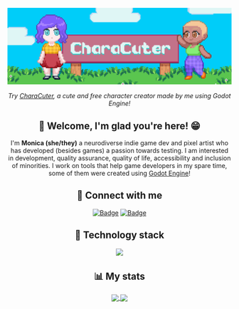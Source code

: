 [![MasterHead](CharaCuter.png "Two cute little girls around a sign that says Characuter")](https://github.com/SrtaZuzza)
<div align="center">
  <p>
    <i>Try <a href="https://tenacittea.itch.io/characuter">CharaCuter</a>, a cute and free character creator made by me using Godot Engine!</i>
  </p>    
  

  <h2>👋 Welcome, I'm glad you're here! 😁</h2>
  <p>
    I'm <b>Monica (she/they)</b> a neurodiverse indie game dev and pixel artist who has developed (besides games) a passion towards testing. I am interested in development, quality assurance, quality of life, accessibility and inclusion of minorities. I work on tools that help game developers in my spare time, some of them were created using <a href="https://github.com/godotengine">Godot Engine</a>!
  </p>  
  
  
  <h2>💬 Connect with me</h2>

  [![Badge](https://foj05lt87l2c.runkit.sh)](https://www.linkedin.com/in/monica-v-cardoso/)
  [![Badge](https://trkjvsaw6o22.runkit.sh)](https://api.whatsapp.com/send?phone=2130199584)  
  
  
  <h2>🤖 Technology stack</h2>
  <a href="https://skillicons.dev">
    <img src="https://skillicons.dev/icons?i=bootstrap,css,git,github,gherkin,godot,html,idea,java,js,md,maven,regex,ruby,selenium,vscode&perline=16"/>
  </a>  
    
  
  <h2>📊 My stats</h2>
<a href="https://github.com/anuraghazra/github-readme-stats">
  <img  height="137px" align="center" src="https://github-readme-stats.vercel.app/api/top-langs/?username=srtazuzza&layout=compact&theme=tokyonight&count_private=true&hide_title=true&hide_border=true&show_icons=true" />
</a>
<a href="https://github.com/anuraghazra/convoychat">
  <img  height="137px" align="center" src="https://github-readme-stats.vercel.app/api/?username=srtazuzza&hide=issues,contribs&layout=compact&theme=tokyonight&count_private=true&hide_title=true&hide_border=true&show_icons=true" />
</a>
</div>

<!--
**SrtaZuzza/SrtaZuzza** is a ✨ _special_ ✨ repository because its `README.md` (this file) appears on your GitHub profile.

Here are some ideas to get you started:

- 🔭 I’m currently working on ...
- 🌱 I’m currently learning ...
- 👯 I’m looking to collaborate on ...
- 🤔 I’m looking for help with ...
- 💬 Ask me about ...
- 📫 How to reach me: ...
- 😄 Pronouns: ...
- ⚡ Fun fact: ...
-->
